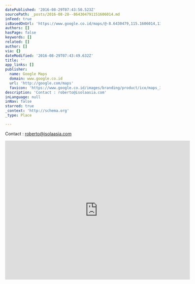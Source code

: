 ```yaml
---
datePublished: '2016-08-29T07:43:50.523Z'
sourcePath: _posts/2016-08-28--864304791151606014.md
inFeed: true
isBasedOnUrl: 'https://www.google.co.id/maps/@-8.6430479,115.1606014,13z?hl=en'
authors: []
hasPage: false
keywords: []
related: []
author: []
via: {}
dateModified: '2016-08-29T07:43:49.632Z'
title: ''
app_links: []
publisher:
  name: Google Maps
  domain: www.google.co.id
  url: 'http://google.com/maps'
  favicon: 'https://www.google.co.id/images/branding/product/ico/maps_32dp.ico'
description: 'Contact : roberto@isolaasia.com'
inLanguage: null
inNav: false
starred: true
_context: 'http://schema.org'
_type: Place

---
```

Contact : roberto@isolaasia.com

<iframe src="https://cdn.embedly.com/widgets/media.html?src=https%3A%2F%2Fwww.google.com%2Fmaps%2Fembed%2Fv1%2Fview%3Fcenter%3D-8.6430479%252C115.1606014%26key%3DAIzaSyBctFF2JCjitURssT91Am-_ZWMzRaYBm4Q%26zoom%3D13&amp;url=https%3A%2F%2Fwww.google.co.id%2Fmaps%2F%40-8.6430479%2C115.1606014%2C13z%3Fhl%3Den%26dg%3Ddbrw%26newdg%3D1&amp;image=http%3A%2F%2Fmaps-api-ssl.google.com%2Fmaps%2Fapi%2Fstaticmap%3Fcenter%3D-8.6430479%2C115.1606014%26zoom%3D15%26size%3D250x250%26sensor%3Dfalse&amp;key=b7d04c9b404c499eba89ee7072e1c4f7&amp;type=text%2Fhtml&amp;schema=google" width="600" height="450" scrolling="no" frameborder="0" allowfullscreen="" style=""></iframe>